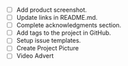- [ ] Add product screenshot.
- [ ] Update links in README.md.
- [ ] Complete acknowledgments section.
- [ ] Add tags to the project in GitHub.
- [ ] Setup issue templates.
- [ ] Create Project Picture
- [ ] Video Advert
